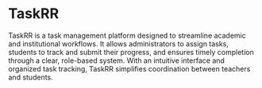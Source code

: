# TaskRR

TaskRR is a task management platform designed to streamline academic and institutional workflows. It allows administrators to assign tasks, students to track and submit their progress, and ensures timely completion through a clear, role-based system. With an intuitive interface and organized task tracking, TaskRR simplifies coordination between teachers and students.
